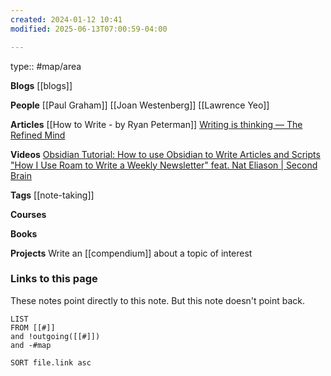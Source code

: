 ```yaml
---
created: 2024-01-12 10:41
modified: 2025-06-13T07:00:59-04:00

---
```

type:: #map/area 

**Blogs**
[[blogs]]

**People**
[[Paul Graham]]
[[Joan Westenberg]]
[[Lawrence Yeo]]


**Articles**
[[How to Write - by Ryan Peterman]]
[Writing is thinking — The Refined Mind](https://tannenbaum.netlify.app/writing-is-thinking)


**Videos**
[Obsidian Tutorial: How to use Obsidian to Write Articles and Scripts](https://www.youtube.com/watch?v=a7EPjeyHvj0)
["How I Use Roam to Write a Weekly Newsletter" feat. Nat Eliason | Second Brain](https://www.youtube.com/watch?v=jWIdQfcQKTc&list=PLVNXAaej57W5TVg9-4vzH_oqwT8aAGnOL&index=5)

**Tags**
[[note-taking]]

**Courses**

**Books**


**Projects**
Write an [[compendium]] about a topic of interest
### Links to this page
These notes point directly to this note. But this note doesn't point back.
```dataview
LIST
FROM [[#]]
and !outgoing([[#]])
and -#map

SORT file.link asc
```
